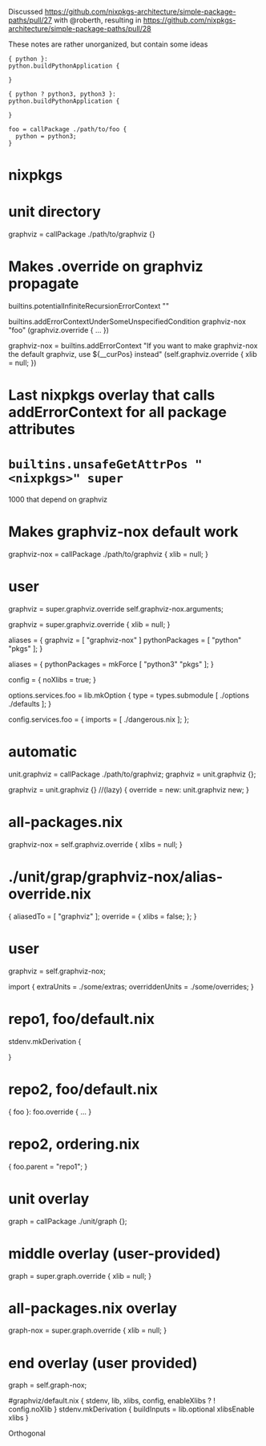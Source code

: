 Discussed https://github.com/nixpkgs-architecture/simple-package-paths/pull/27 with @roberth, resulting in https://github.com/nixpkgs-architecture/simple-package-paths/pull/28

These notes are rather unorganized, but contain some ideas


```
{ python }:
python.buildPythonApplication {

}
```

```
{ python ? python3, python3 }:
python.buildPythonApplication {

}
```

```
foo = callPackage ./path/to/foo {
  python = python3;
}
```


# nixpkgs

# unit directory
graphviz = callPackage ./path/to/graphviz {}

# Makes .override on graphviz propagate

builtins.potentialInfiniteRecursionErrorContext
  "<how to break this recursion>"
 

builtins.addErrorContextUnderSomeUnspecifiedCondition
  graphviz-nox "foo" (graphviz.override { ... })

graphviz-nox =
  builtins.addErrorContext "If you want to make graphviz-nox the default graphviz, use ${__curPos} instead"
  (self.graphviz.override {
    xlib = null;
  })
  
# Last nixpkgs overlay that calls addErrorContext for all package attributes
# `builtins.unsafeGetAttrPos "<nixpkgs>" super`

1000 that depend on graphviz

# Makes graphviz-nox default work
graphviz-nox = callPackage ./path/to/graphviz {
  xlib = null;
}

# 

# user
graphviz = super.graphviz.override self.graphviz-nox.arguments;

graphviz = super.graphviz.override {
  xlib = null;
}

aliases = {
  graphviz = [ "graphviz-nox" ]
  pythonPackages = [ "python" "pkgs" ];
}

aliases = {
  pythonPackages = mkForce [ "python3" "pkgs" ];
}

config = { noXlibs = true; }



options.services.foo = lib.mkOption {
  type = types.submodule [
    ./options
    ./defaults
  ];
}

config.services.foo = {
  imports = [ ./dangerous.nix ];
};




## 

# automatic
unit.graphviz = callPackage ./path/to/graphviz;
graphviz = unit.graphviz {};

graphviz = unit.graphviz {} //(lazy) {
  override = new: unit.graphviz new;
}

# all-packages.nix
graphviz-nox = self.graphviz.override {
  xlibs = null;
}

# ./unit/grap/graphviz-nox/alias-override.nix
{
  aliasedTo = [ "graphviz" ];
  override = { xlibs = false; };
}

# user
graphviz = self.graphviz-nox;


import <nixpkgs> {
  extraUnits = ./some/extras;
  overriddenUnits = ./some/overrides;
}



  
# repo1, foo/default.nix
stdenv.mkDerivation {
  
}

# repo2, foo/default.nix
{ foo }: foo.override {
  ...
}

# repo2, ordering.nix
{ foo.parent = "repo1"; }

 
  

  
  
  
  
  
# unit overlay
graph = callPackage ./unit/graph {};
  
# middle overlay (user-provided)
graph = super.graph.override { xlib = null; }
  
# all-packages.nix overlay
graph-nox = super.graph.override {
  xlib = null;
}

# end overlay (user provided)
graph = self.graph-nox;
  

#graphviz/default.nix
{ stdenv, lib, xlibs, config, enableXlibs ? ! config.noXlib }
stdenv.mkDerivation {
  buildInputs = lib.optional xlibsEnable xlibs
}

Orthogonal

